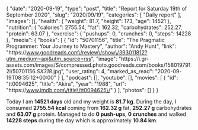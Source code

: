 {
    "date": "2020-09-19",
    "type": "post",
    "title": "Report for Saturday 19th of September 2020",
    "slug": "2020\/09\/19",
    "categories": [
        "Daily report"
    ],
    "images": [],
    "health": {
        "weight": 81.7,
        "height": 173,
        "age": 14521
    },
    "nutrition": {
        "calories": 2755.54,
        "fat": 162.32,
        "carbohydrates": 252.27,
        "protein": 63.07
    },
    "exercise": {
        "pushups": 0,
        "crunches": 0,
        "steps": 14228
    },
    "media": {
        "books": [
            {
                "id": "50701156",
                "title": "The Pragmatic Programmer: Your Journey to Mastery",
                "author": "Andy Hunt",
                "link": "https:\/\/www.goodreads.com\/review\/show\/393011812?utm_medium=api&utm_source=rss",
                "image": "https:\/\/i.gr-assets.com\/images\/S\/compressed.photo.goodreads.com\/books\/1580197912l\/50701156._SX318_.jpg",
                "user_rating": 4,
                "marked_as_read": "2020-09-19T08:35:12+00:00"
            }
        ],
        "podcast": [],
        "youtube": [],
        "movies": [
            {
                "id": "tt0094625",
                "title": "Akira",
                "year": "1988",
                "url": "https:\/\/www.imdb.com\/title\/tt0094625\/"
            }
        ],
        "photos": []
    }
}

Today I am <strong>14521 days</strong> old and my weight is <strong>81.7 kg</strong>. During the day, I consumed <strong>2755.54 kcal</strong> coming from <strong>162.32 g</strong> fat, <strong>252.27 g</strong> carbohydrates and <strong>63.07 g</strong> protein. Managed to do <strong>0 push-ups</strong>, <strong>0 crunches</strong> and walked <strong>14228 steps</strong> during the day which is approximately <strong>10.84 km</strong>.
